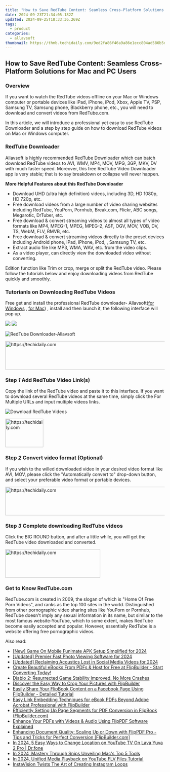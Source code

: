```yaml
---
title: "How to Save RedTube Content: Seamless Cross-Platform Solutions for Mac and PC Users"
date: 2024-09-23T21:34:05.182Z
updated: 2024-09-25T18:33:36.269Z
tags:
  - product
categories:
  - allavsoft
thumbnail: https://thmb.techidaily.com/9ed2fa86f46a9a86e1ecc804ad586b5d67c008ec4387a4ef5a1279c5031f6d94.jpg
---
```


## How to Save RedTube Content: Seamless Cross-Platform Solutions for Mac and PC Users

### Overview

If you want to watch the RedTube videos offline on your Mac or Windows computer or portable devices like iPad, iPhone, iPod, Xbox, Apple TV, PSP, Samsung TV, Samsung phone, Blackberry phone, etc., you will need to download and convert videos from RedTube.com.

In this article, we will introduce a professional yet easy to use RedTube Downloader and a step by step guide on how to download RedTube videos on Mac or Windows computer.

### RedTube Downloader

Allavsoft is highly recommended RedTube Downloader which can batch download RedTube videos to AVI, WMV, MP4, MOV, MPG, 3GP, MKV, DV with much faster speed. Moreover, this free RedTube Video Downloader app is very stable; that is to say breakdown or collapse will never happen.

**More Helpful Features about this RedTube Downloader**

* Download UHD (ultra high definition) videos, including 3D, HD 1080p, HD 720p, etc.
* Free download videos from a large number of video sharing websites including RedTube, YouPorn, Pornhub, Break.com, Flickr, ABC songs, Megarotic, DrTuber, etc.
* Free download & convert streaming videos to almost all types of video formats like MP4, MPEG-1, MPEG, MPEG-2, ASF, OGV, MOV, VOB, DV, TS, WebM, FLV, RMVB, etc.
* Free download & convert streaming videos directly to the preset devices including Android phone, iPad, iPhone, iPod, , Samsung TV, etc.
* Extract audio file like MP3, WMA, WAV, etc. from the video clips.
* As a video player, can directly view the downloaded video without converting.

Edition function like Trim or crop, merge or split the RedTube video. Please follow the tutorials below and enjoy downloading videos from RedTube quickly and smoothly.

### Tutorianls on Downloading RedTube Videos

Free get and install the professional RedTube downloader- Allavsoft([for Windows](https://tools.techidaily.com/allavsoft/products/) , [for Mac](https://tools.techidaily.com/allavsoft/products/)) , install and then launch it, the following interface will pop up.

[![](https://www.allavsoft.com/how-to/../images/how-to/free-download-win.jpg)](https://tools.techidaily.com/allavsoft/products/) [![](https://www.allavsoft.com/how-to/../images/how-to/free-download-mac.jpg)](https://tools.techidaily.com/allavsoft/products/)

![RedTube Downloader-Allavsoft](https://www.allavsoft.com/how-to/../images/allavsoft/screen-shot-600.jpg)

<!-- affiliate ads begin -->
<a href="https://appsumo.8odi.net/c/5597632/2087395/7443" target="_top" id="2087395">
  <img src="//a.impactradius-go.com/display-ad/7443-2087395" border="0" alt="https://techidaily.com" width="728" height="90"/>
</a>
<img height="0" width="0" src="https://appsumo.8odi.net/i/5597632/2087395/7443" style="position:absolute;visibility:hidden;" border="0" />
<!-- affiliate ads end -->

### Step _1_ Add RedTube Video Link(s)

Copy the link of the RedTube video and paste it to this interface. If you want to download several RedTube videos at the same time, simply click the For Multiple URLs and input multiple videos links.

![Download RedTube Videos](https://www.allavsoft.com/how-to/../images/how-to/redtube-downloader/download-redtube-videos.jpg)

<!-- affiliate ads begin -->
<a href="https://aligracehair.sjv.io/c/5597632/2135393/19272" target="_top" id="2135393">
  <img src="//a.impactradius-go.com/display-ad/19272-2135393" border="0" alt="https://techidaily.com" width="120" height="90"/>
</a>
<img height="0" width="0" src="https://aligracehair.sjv.io/i/5597632/2135393/19272" style="position:absolute;visibility:hidden;" border="0" />
<!-- affiliate ads end -->

### Step _2_ Convert video format (Optional)

If you wish to the willed downloaded video in your desired video format like AVI, MOV, please click the "Automatically convert to" drop-down button, and select your preferable video format or portable devices.

<!-- affiliate ads begin -->
<a href="https://ephamedtechinc.pxf.io/c/5597632/2137216/26400" target="_top" id="2137216">
  <img src="//a.impactradius-go.com/display-ad/26400-2137216" border="0" alt="https://techidaily.com" width="728" height="90"/>
</a>
<img height="0" width="0" src="https://ephamedtechinc.pxf.io/i/5597632/2137216/26400" style="position:absolute;visibility:hidden;" border="0" />
<!-- affiliate ads end -->

### Step _3_ Complete downloading RedTube videos

Click the BIG ROUND button, and after a little while, you will get the RedTube video downloaded and converted.

<!-- affiliate ads begin -->
<a href="https://aligracehair.sjv.io/c/5597632/1886015/19272" target="_top" id="1886015">
  <img src="//a.impactradius-go.com/display-ad/19272-1886015" border="0" alt="https://techidaily.com" width="300" height="90"/>
</a>
<img height="0" width="0" src="https://aligracehair.sjv.io/i/5597632/1886015/19272" style="position:absolute;visibility:hidden;" border="0" />
<!-- affiliate ads end -->

### Get to Know RedTube.com

RedTube.com is created in 2009, the slogan of which is "Home Of Free Porn Videos", and ranks as the top 100 sites in the world. Distinguished from other pornographic video sharing sites like YouPorn or Pornhub, RedTube doesn't imply any sexual information in its name, but similar to the most famous website-YouTube, which to some extent, makes RedTube become easily accepted and popular. However, essentially RedTube is a website offering free pornographic videos.

<ins class="adsbygoogle"
     style="display:block"
     data-ad-format="autorelaxed"
     data-ad-client="ca-pub-7571918770474297"
     data-ad-slot="1223367746"></ins>

<ins class="adsbygoogle"
     style="display:block"
     data-ad-client="ca-pub-7571918770474297"
     data-ad-slot="8358498916"
     data-ad-format="auto"
     data-full-width-responsive="true"></ins>

<span class="atpl-alsoreadstyle">Also read:</span>
<div><ul>
<li><a href="https://fox-helps.techidaily.com/new-game-on-mobile-funimate-apk-setup-simplified-for-2024/"><u>[New] Game On Mobile Funimate APK Setup Simplified for 2024</u></a></li>
<li><a href="https://fox-helps.techidaily.com/updated-premier-fast-photo-viewing-software-for-2024/"><u>[Updated] Premier Fast Photo Viewing Software for 2024</u></a></li>
<li><a href="https://twitter-videos.techidaily.com/updated-reclaiming-acoustics-lost-in-social-media-videos-for-2024/"><u>[Updated] Reclaiming Acoustics Lost in Social Media Videos for 2024</u></a></li>
<li><a href="https://discover-data.techidaily.com/create-beautiful-ebooks-from-pdfs-and-host-for-free-at-flipbuilder-start-converting-today/"><u>Create Beautiful eBooks From PDFs & Host for Free at FlipBuilder - Start Converting Today!</u></a></li>
<li><a href="https://win-blog.techidaily.com/1723013807911-diablo-2-resurrected-game-stability-improved-no-more-crashes/"><u>Diablo 2: Resurrected Game Stability Improved, No More Crashes</u></a></li>
<li><a href="https://discover-data.techidaily.com/discover-the-easy-way-to-crop-your-pictures-with-flipbuilder/"><u>Discover the Easy Way to Crop Your Pictures with FlipBuilder</u></a></li>
<li><a href="https://discover-data.techidaily.com/easily-share-your-flipbook-content-on-a-facebook-page-using-flipbuilder-detailed-tutorial/"><u>Easily Share Your FlipBook Content on a Facebook Page Using FlipBuilder - Detailed Tutorial</u></a></li>
<li><a href="https://discover-data.techidaily.com/easy-link-embedding-techniques-for-ebook-pdfs-beyond-adobe-acrobat-professional-with-flipbuilder/"><u>Easy Link Embedding Techniques for eBook PDFs Beyond Adobe Acrobat Professional with FlipBuilder</u></a></li>
<li><a href="https://discover-data.techidaily.com/efficiently-setting-up-page-segments-for-pdf-conversion-in-flipbook-flipbuildercom/"><u>Efficiently Setting Up Page Segments for PDF Conversion in FlipBook (FlipBuilder.com)</u></a></li>
<li><a href="https://discover-data.techidaily.com/enhance-your-pdfs-with-videos-and-audio-using-flippdf-software-explained/"><u>Enhance Your PDFs with Videos & Audio Using FlipPDF Software Explained</u></a></li>
<li><a href="https://discover-data.techidaily.com/enhancing-document-quality-scaling-up-or-down-with-flippdf-pro-tips-and-tricks-for-perfect-conversion-flipbuildercom/"><u>Enhancing Document Quality: Scaling Up or Down with FlipPDF Pro - Tips and Tricks for Perfect Conversion [FlipBuilder.com]</u></a></li>
<li><a href="https://change-location.techidaily.com/in-2024-5-easy-ways-to-change-location-on-youtube-tv-on-lava-yuva-2-pro-drfone-by-drfone-virtual-android/"><u>In 2024, 5 Easy Ways to Change Location on YouTube TV On Lava Yuva 2 Pro | Dr.fone</u></a></li>
<li><a href="https://screen-capture.techidaily.com/in-2024-mastery-through-snips-unveiling-macs-top-5-tools/"><u>In 2024, Mastery Through Snips Unveiling Mac's Top 5 Tools</u></a></li>
<li><a href="https://youtube-lab.techidaily.com/24-unified-media-playback-on-youtube-flv-files-tutorial/"><u>In 2024, Unified Media Playback on YouTube FLV Files Tutorial</u></a></li>
<li><a href="https://instagram-clips.techidaily.com/instavision-twists-the-art-of-creating-instagram-loops/"><u>InstaVision Twists The Art of Creating Instagram Loops</u></a></li>
</ul></div>

